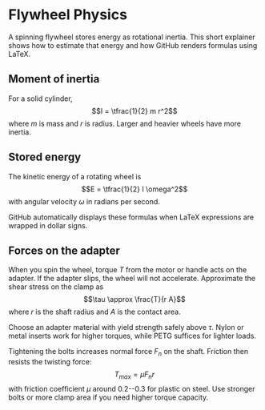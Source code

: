 # Flywheel Physics

A spinning flywheel stores energy as rotational inertia.
This short explainer shows how to estimate that energy
and how GitHub renders formulas using LaTeX.

## Moment of inertia

For a solid cylinder,
$$I = \tfrac{1}{2} m r^2$$
where $m$ is mass and $r$ is radius.
Larger and heavier wheels have more inertia.

## Stored energy

The kinetic energy of a rotating wheel is
$$E = \tfrac{1}{2} I \omega^2$$
with angular velocity $\omega$ in radians per second.

GitHub automatically displays these formulas when
LaTeX expressions are wrapped in dollar signs.

## Forces on the adapter

When you spin the wheel, torque $T$ from the motor or handle acts on the adapter. If the adapter slips, the wheel will not accelerate. Approximate the shear stress on the clamp as
$$\tau \approx \frac{T}{r A}$$
where $r$ is the shaft radius and $A$ is the contact area.

Choose an adapter material with yield strength safely above $\tau$.
Nylon or metal inserts work for higher torques, while PETG suffices for lighter loads.

Tightening the bolts increases normal force $F_n$ on the shaft. Friction then resists the twisting force:
$$T_{max} = \mu F_n r$$
with friction coefficient $\mu$ around 0.2--0.3 for plastic on steel.
Use stronger bolts or more clamp area if you need higher torque capacity.
